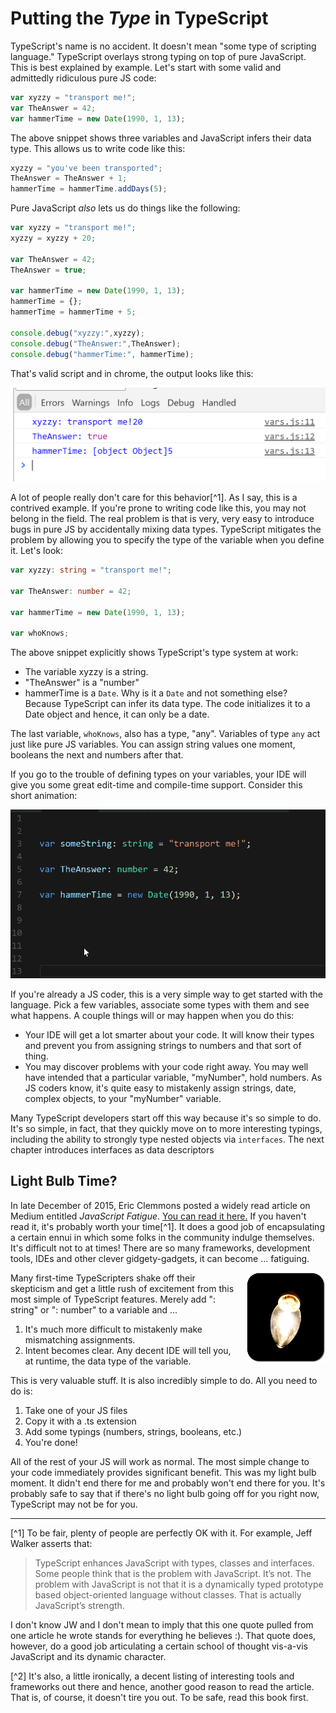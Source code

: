 # Putting the *Type* in TypeScript

TypeScript's name is no accident. It doesn't mean "some type of scripting language." TypeScript overlays strong typing on top of pure JavaScript. This is best explained by example. Let's start with some valid and admittedly ridiculous pure JS code:

```javascript
var xyzzy = "transport me!";
var TheAnswer = 42;
var hammerTime = new Date(1990, 1, 13);
```
The above snippet shows three variables and JavaScript infers their data type. This allows us to write code like this:
```javascript
xyzzy = "you've been transported";
TheAnswer = TheAnswer + 1;
hammerTime = hammerTime.addDays(5);
```
Pure JavaScript *also* lets us do things like the following:
```javascript 
var xyzzy = "transport me!";
xyzzy = xyzzy + 20;

var TheAnswer = 42;
TheAnswer = true;

var hammerTime = new Date(1990, 1, 13);
hammerTime = {};
hammerTime = hammerTime + 5;

console.debug("xyzzy:",xyzzy);
console.debug("TheAnswer:",TheAnswer);
console.debug("hammerTime:", hammerTime);
```
That's valid script and in chrome, the output looks like this:

![Nonsensical But Allowed Variable Assignments](/assets/ch04_nonsenseVars.PNG "Nonsensical But Allowed Variable Assignments")

A lot of people really don't care for this behavior[^1]. As I say, this is a contrived example. If you're prone to writing code like this, you may not belong in the field. The real problem is that is very, very easy to introduce bugs in pure JS by accidentally mixing data types. TypeScript mitigates the problem by allowing you to specify the type of the variable when you define it. Let's look:

```typescript
var xyzzy: string = "transport me!";

var TheAnswer: number = 42;

var hammerTime = new Date(1990, 1, 13);

var whoKnows;
```
The above snippet explicitly shows TypeScript's type system at work:
- The variable xyzzy is a string.
- "TheAnswer" is a "number"
- hammerTime is a `Date`. Why is it a `Date` and not something else? Because TypeScript can infer its data type. The code initializes it to a Date object and hence, it can only be a date.

 The last variable, `whoKnows`, also has a type, "any". Variables of type `any` act just like pure JS variables. You can assign string values one moment, booleans the next and numbers after that. 

 If you go to the trouble of defining types on your variables, your IDE will give you some great edit-time and compile-time support. Consider this short animation:

![short animation](/assets/video/ch04_strongTypingExampleVideo/ch04_strongTypingExampleVideo.gif "IDE Supporting Defined Types")
 
 If you're already a JS coder, this is a very simple way to get started with the language. Pick a few variables, associate some types with them and see what happens. A couple things will or may happen when  you do this:
 - Your IDE will get a lot smarter about your code. It will know their types and prevent you from assigning strings to numbers and that sort of thing.
 - You may discover problems with your code right away. You may well have intended that a particular variable, "myNumber", hold numbers. As JS coders know, it's quite easy to mistakenly assign strings, date, complex objects, to your "myNumber" variable. 

Many TypeScript developers start off this way because it's so simple to do. It's so simple, in fact, that they quickly move on to more interesting typings, including the ability to strongly type nested objects via `interfaces`. The next chapter introduces interfaces as data descriptors

## Light Bulb Time?

In late December of 2015, Eric Clemmons posted a widely read article on Medium entitled _JavaScript Fatigue_. [You can read it here.](https://medium.com/@ericclemmons/javascript-fatigue-48d4011b6fc4#.3jytn61rs) If you haven't read it, it's probably worth your time[^1]. It does a good job of encapsulating a certain ennui in which some folks in the community indulge themselves. It's difficult not to at times! There are so many frameworks, development tools, IDEs and other clever gidgety-gadgets, it can become ... fatiguing.

<div style="float:right; width:25%; padding-left: 15px;";>
<img src="assets/lightbulb.png"/>
</div>

Many first-time TypeScripters shake off their skepticism and get a little rush of excitement from this most simple of TypeScript features. Merely add ": string" or ": number" to a variable and ...

1. It's much more difficult to mistakenly make mismatching assignments.
2. Intent becomes clear. Any decent IDE will tell you, at runtime, the data type of the variable. 

This is very valuable stuff. It is also incredibly simple to do. All you need to do is:

1. Take one of your JS files
2. Copy it with a .ts extension
3. Add some typings (numbers, strings, booleans, etc.)
4. You're done!

All of the rest of your JS will work as normal. The most simple change to your code immediately provides significant benefit. This was my light bulb moment. It didn't end there for me and probably won't end there for you. It's probably safe to say that if there's no light bulb going off for you right now, TypeScript may not be for you.

---
[^1] To be fair, plenty of people are perfectly OK with it. For example, Jeff Walker asserts that:

> TypeScript enhances JavaScript with types, classes and interfaces. Some people think that is the problem with JavaScript. It’s not. The problem with JavaScript is not that it is a dynamically typed prototype based object-oriented language without classes. That is actually JavaScript’s strength.

I don't know JW and I don't mean to imply that this one quote pulled from one article he wrote stands for everything he believes :). That quote does, however, do a good job articulating a certain school of thought vis-a-vis JavaScript and its dynamic character.

[^2] It's also, a little ironically, a decent listing of interesting tools and frameworks out there and hence, another good reason to read the article. That is, of course, it doesn't tire you out. To be safe, read this book first.


